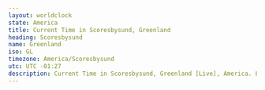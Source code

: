 ```yaml
---
layout: worldclock
state: America
title: Current Time in Scoresbysund, Greenland
heading: Scoresbysund
name: Greenland
iso: GL
timezone: America/Scoresbysund
utc: UTC -01:27
description: Current Time in Scoresbysund, Greenland [Live], America. Live update now time in Scoresbysund, timezone America/Scoresbysund, UTC -01:27, Country ISO code & Current Local Time.
---
```


